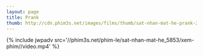 ```yaml
---
layout: page
title: Prank
thumb: http://cdn.phim3s.net/images/films/thumb/sat-nhan-mat-he-prank-2013.jpg
---
```

{% include jwpadv src='//phim3s.net/phim-le/sat-nhan-mat-he_5853/xem-phim//video.mp4' %}